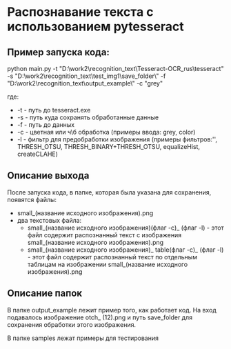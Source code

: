 # Распознавание текста с использованием pytesseract
## Пример запуска кода:
 
 python main.py -t "D:\\work2\\recognition_text\\Tesseract-OCR_rus\\tesseract" -s "D:\\work2\\recognition_text\\test_img1\\save_folder\\"
 -f "D:\\work2\\recognition_text\\output_example\\" -c "grey"
 
 где: 
 * -t - путь до tesseract.exe
 * -s - путь куда сохранять обработанные данные
 * -f - путь до данных
 * -с - цветная или ч\б обработка (примеры ввода: grey, color)
 * -l - фильтр для предобработки изображения (примеры фильтров:'', THRESH_OTSU, THRESH_BINARY+THRESH_OTSU, equalizeHist, createCLAHE)
 
## Описание выхода

После запуска кода, в папке, которая была указана для сохранения, появятся файлы: 
* small_(название исходного изображения).png 
* два текстовых файла:
  * small_(название исходного изображения)(флаг -с)_ (флаг -l)  - этот файл содержит распознанный текст с изображения small_(название исходного изображения).png 
  * small_(название исходного изображения)_ table(флаг -с)_ (флаг -l) - этот файл содержит распознанный текст по отдельным таблицам на изображении small_(название исходного изображения).png 
  
## Описание папок 
В папке output_example лежит пример того, как работает код. 
На вход подавалось изображение otch_ (12).png и путь save_folder для сохранения обработки этого изображения.  

В папке samples лежат примеры для тестирования 
